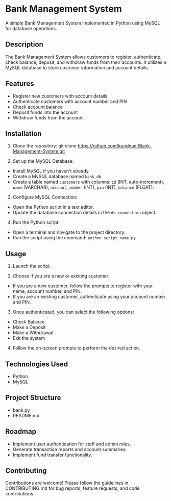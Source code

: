 # Bank Management System

A simple Bank Management System implemented in Python using MySQL for database operations.

## Description

The Bank Management System allows customers to register, authenticate, check balance, deposit, and withdraw funds from their accounts. It utilizes a MySQL database to store customer information and account details.

## Features

- Register new customers with account details
- Authenticate customers with account number and PIN
- Check account balance
- Deposit funds into the account
- Withdraw funds from the account

## Installation

1. Clone the repository:
git clone https://github.com/kundnanl/Bank-Management-System.git

2. Set up the MySQL Database:
- Install MySQL if you haven't already.
- Create a MySQL database named `bank_db`.
- Create a table named `customers` with columns: `id` (INT, auto-increment), `name` (VARCHAR), `account_number` (INT), `pin` (INT), `balance` (FLOAT).

3. Configure MySQL Connection:
- Open the Python script in a text editor.
- Update the database connection details in the `db_connection` object.

4. Run the Python script:
- Open a terminal and navigate to the project directory.
- Run the script using the command: `python script_name.py`

## Usage

1. Launch the script.

2. Choose if you are a new or existing customer:
- If you are a new customer, follow the prompts to register with your name, account number, and PIN.
- If you are an existing customer, authenticate using your account number and PIN.

3. Once authenticated, you can select the following options:
- Check Balance
- Make a Deposit
- Make a Withdrawal
- Exit the system

4. Follow the on-screen prompts to perform the desired action.

## Technologies Used

- Python
- MySQL

## Project Structure

- bank.py
- README.md

## Roadmap

- Implement user authentication for staff and admin roles.
- Generate transaction reports and account summaries.
- Implement fund transfer functionality.

## Contributing

Contributions are welcome! Please follow the guidelines in CONTRIBUTING.md for bug reports, feature requests, and code contributions.
